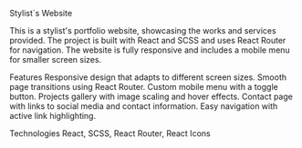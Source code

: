 Stylist`s Website 

This is a stylist's portfolio website, showcasing the works and services provided. The project is built with React and SCSS and uses React Router for navigation. The website is fully responsive and includes a mobile menu for smaller screen sizes.

Features
Responsive design that adapts to different screen sizes.
Smooth page transitions using React Router.
Custom mobile menu with a toggle button.
Projects gallery with image scaling and hover effects.
Contact page with links to social media and contact information.
Easy navigation with active link highlighting.

Technologies
React, SCSS, React Router, React Icons
